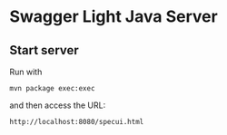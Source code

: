 # Swagger Light Java Server

## Start server

Run with

```
mvn package exec:exec
```

and then access the URL:
```
http://localhost:8080/specui.html
```


